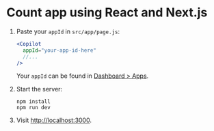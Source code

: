 # Count app using React and Next.js

1. Paste your `appId` in `src/app/page.js`:

   ```jsx
   <Copilot
     appId="your-app-id-here"
     //...
   />
   ```

   Your `appId` can be found in [Dashboard > Apps](https://dashboard.copilotjs.com/apps).

2. Start the server:

   ```
   npm install
   npm run dev
   ```

3. Visit [http://localhost:3000](http://localhost:3000).
